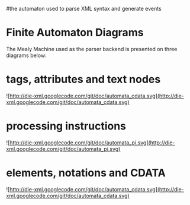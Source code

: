 #the automaton used to parse XML syntax and generate events

# Finite Automaton Diagrams #

The Mealy Machine used as the parser backend is presented on three diagrams below:


# tags, attributes and text nodes #

![http://die-xml.googlecode.com/git/doc/automata_cdata.svg](http://die-xml.googlecode.com/git/doc/automata_cdata.svg)

# processing instructions #

![http://die-xml.googlecode.com/git/doc/automata_pi.svg](http://die-xml.googlecode.com/git/doc/automata_pi.svg)

# elements, notations and CDATA #

![http://die-xml.googlecode.com/git/doc/automata_cdata.svg](http://die-xml.googlecode.com/git/doc/automata_cdata.svg)